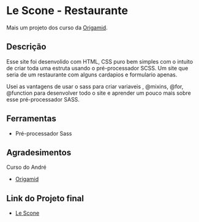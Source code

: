 # Le Scone - Restaurante

Mais um projeto dos curso da [Origamid](https://www.origamid.com/).


## Descrição

Esse site foi desenvolido com HTML, CSS puro bem simples com o intuito de criar toda uma estruta usando o pré-processador SCSS.
Um site que seria de um restaurante com alguns cardapios e formulario apenas.

Usei as vantagens de usar o sass para criar variaveis , @mixins, @for, @function para desenvolver todo o site e aprender um pouco mais sobre esse pré-processador SASS.


## Ferramentas
 * Pré-processador Sass

## Agradesimentos

Curso do André
* [Origamid](https://www.origamid.com/)

## Link do Projeto final

* [Le Scone](https://restaurantelescone.netlify.app/)
